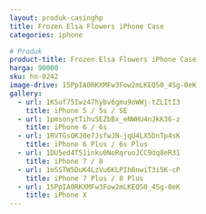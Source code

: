 ```yaml
---
layout: produk-casinghp
title: Frozen Elsa Flowers iPhone Case
categories: iphone

# Produk
product-title: Frozen Elsa Flowers iPhone Case
harga: 90000
sku: hn-0242
image-drive: 15PpIA0RKXMFw3Fow2mLKEQS0_4Sg-0eK
gallery:
  - url: 1KSuf75Iwz47hybv6gmu9oWWj-tZLItI3
    title: iPhone 5 / 5s / SE
  - url: 1pmsonytTihuSEZbBx_eNWHU4nJkK36-z
    title: iPhone 6 / 6s
  - url: 1RVTGsQKJ0e7JsfwJN-jqU4LX5DnTp4sK
    title: iPhone 6 Plus / 6s Plus
  - url: 1DU5ed4T51inku0NoRqruoJCC9dq8eR31
    title: iPhone 7 / 8
  - url: 1oSSTW5DuK4LzVu6KLPIhBnwiT3i5K-cP
    title: iPhone 7 Plus / 8 Plus
  - url: 15PpIA0RKXMFw3Fow2mLKEQS0_4Sg-0eK
    title: iPhone X
---
```

